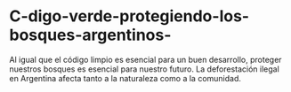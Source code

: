 # C-digo-verde-protegiendo-los-bosques-argentinos-
Al igual que el código limpio es esencial para un buen desarrollo, proteger nuestros bosques es esencial para nuestro futuro. La deforestación ilegal en Argentina afecta tanto a la naturaleza como a la comunidad.
